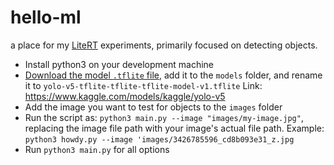 # hello-ml  

a place for my [LiteRT](https://ai.google.dev/edge/litert)  experiments, primarily focused on detecting objects.  

  - Install python3 on your development machine
  - [Download the model `.tflite` file](https://www.kaggle.com/models/kaggle/yolo-v5), add it to the `models` folder, and rename it to
`yolo-v5-tflite-tflite-tflite-model-v1.tflite`
Link: https://www.kaggle.com/models/kaggle/yolo-v5
  - Add the image you want to test for objects to the `images` folder
  - Run the script as: `python3 main.py --image "images/my-image.jpg"`, replacing the image file path with your image's
actual file path. Example: `python3 howdy.py --image 'images/3426785596_cd8b093e31_z.jpg`
  - Run `python3 main.py` for all options